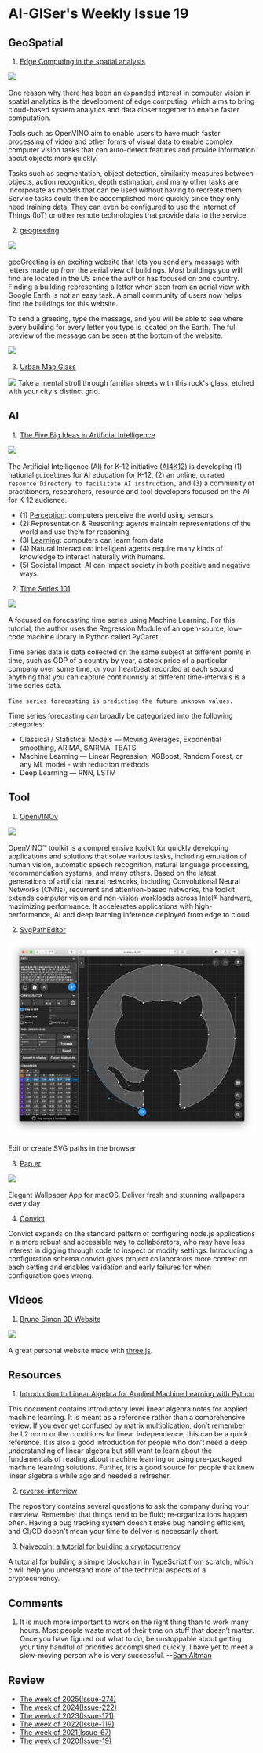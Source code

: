 # AI-GISer's Weekly Issue 19

## GeoSpatial

1. [Edge Computing in the spatial analysis](https://www.gislounge.com/recent-developments-in-spatial-analysis-and-computer-vision/)

![](https://www.notebookcheck.net/fileadmin/_processed_/6/c/csm_TB1QdC2KhjaK1RjSZKzXXXVwXXa_3302_1854_33438f804b.png)

One reason why there has been an expanded interest in computer vision in spatial analytics is the development of edge computing, which aims to bring cloud-based system analytics and data closer together to enable faster computation.

Tools such as OpenVINO aim to enable users to have much faster processing of video and other forms of visual data to enable complex computer vision tasks that can auto-detect features and provide information about objects more quickly.

Tasks such as segmentation, object detection, similarity measures between objects, action recognition, depth estimation, and many other tasks are incorporate as models that can be used without having to recreate them. Service tasks could then be accomplished more quickly since they only need training data. They can even be configured to use the Internet of Things (IoT) or other remote technologies that provide data to the service.

2. [geogreeting](http://geogreeting.com/main.html#)

![](../images/issue-19-1.png)

geoGreeting is an exciting website that lets you send any message with letters made up from the aerial view of buildings. Most buildings you will find are located in the US since the author has focused on one country. Finding a building representing a letter when seen from an aerial view with Google Earth is not an easy task. A small community of users now helps find the buildings for this website.

To send a greeting, type the message, and you will be able to see where every building for every letter you type is located on the Earth. The full preview of the message can be seen at the bottom of the website.

![](https://cloud.addictivetips.com/wp-content/uploads/2009/04/geogreetinglettersmadefromaerialviewofbuildings.jpg)

3. [Urban Map Glass](https://www.uncommongoods.com/product/urban-map-glass#234330000020)

![](https://www.uncommongoods.com/images/items/23400/234330000002_1_640px.jpg)
Take a mental stroll through familiar streets with this rock's glass, etched with your city's distinct grid.

## AI

1. [The Five Big Ideas in Artificial Intelligence](https://ai4k12.org/resources/big-ideas-poster/)

![](https://i2.wp.com/ai4k12.org/wp-content/uploads/2021/03/AI4K12poster-5.png?resize=1024%2C662&ssl=1)

The Artificial Intelligence (AI) for K-12 initiative ([AI4K12](https://ai4k12.org/)) is developing (1) national `guidelines` for AI education for K-12, (2) an online, `curated resource Directory to facilitate AI instruction,` and (3) a community of practitioners, researchers, resource and tool developers focused on the AI for K-12 audience.

- (1) [Perception](https://ai4k12.org/big-idea-1-overview/): computers perceive the world using sensors
- (2) Representation & Reasoning: agents maintain representations of the world and use them for reasoning.
- (3) [Learning](https://ai4k12.org/big-idea-3-overview/): computers can learn from data
- (4) Natural Interaction: intelligent agents require many kinds of knowledge to interact naturally with humans.
- (5) Societal Impact: AI can impact society in both positive and negative ways.

2. [Time Series 101](https://towardsdatascience.com/time-series-101-for-beginners-7427dcfdc2f1)

![](https://miro.medium.com/max/700/0*AfqHPFyS5tc-9Amn)

A focused on forecasting time series using Machine Learning. For this tutorial, the author uses the Regression Module of an open-source, low-code machine library in Python called PyCaret.

Time series data is data collected on the same subject at different points in time, such as GDP of a country by year, a stock price of a particular company over some time, or your heartbeat recorded at each second anything that you can capture continuously at different time-intervals is a time series data.

`Time series forecasting is predicting the future unknown values. `

Time series forecasting can broadly be categorized into the following categories:

- Classical / Statistical Models — Moving Averages, Exponential smoothing, ARIMA, SARIMA, TBATS
- Machine Learning — Linear Regression, XGBoost, Random Forest, or any ML model - with reduction methods
- Deep Learning — RNN, LSTM

## Tool

1. [OpenVINOv](https://docs.openvinotoolkit.org/latest/index.html)

![](https://docs.openvinotoolkit.org/latest/OpenVINO-diagram.png)

OpenVINO™ toolkit is a comprehensive toolkit for quickly developing applications and solutions that solve various tasks, including emulation of human vision, automatic speech recognition, natural language processing, recommendation systems, and many others. Based on the latest generations of artificial neural networks, including Convolutional Neural Networks (CNNs), recurrent and attention-based networks, the toolkit extends computer vision and non-vision workloads across Intel® hardware, maximizing performance. It accelerates applications with high-performance, AI and deep learning inference deployed from edge to cloud.

2. [SvgPathEditor](https://github.com/Yqnn/svg-path-editor)

![](https://github.com/Yqnn/svg-path-editor/raw/master/doc/screenshot.png)

Edit or create SVG paths in the browser

3. [Pap.er](https://paper.meiyuan.in/)

![](https://www.maxiapple.com/wp-content/uploads/2019/06/pap-er-paper-macos-mac-gratuit-2.jpg)

Elegant Wallpaper App for macOS. Deliver fresh and stunning wallpapers every day

4. [Convict](https://www.npmjs.com/package/convict)

Convict expands on the standard pattern of configuring node.js applications in a more robust and accessible way to collaborators, who may have less interest in digging through code to inspect or modify settings. Introducing a configuration schema convict gives project collaborators more context on each setting and enables validation and early failures for when configuration goes wrong.

## Videos

1. [Bruno Simon 3D Website](https://www.youtube.com/watch?v=PN5YvuHVQXg)

![](https://assets.awwwards.com/awards/external/2019/11/5dc59648e21a6648182746_static.jpeg)

A great personal website made with [three.js](https://threejs.org/).

## Resources

1. [Introduction to Linear Algebra for Applied Machine Learning with Python](https://pabloinsente.github.io/intro-linear-algebra)

This document contains introductory level linear algebra notes for applied machine learning. It is meant as a reference rather than a comprehensive review. If you ever get confused by matrix multiplication, don’t remember the L2 norm or the conditions for linear independence, this can be a quick reference. It is also a good introduction for people who don’t need a deep understanding of linear algebra but still want to learn about the fundamentals of reading about machine learning or using pre-packaged machine learning solutions. Further, it is a good source for people that knew linear algebra a while ago and needed a refresher.

2. [reverse-interview](https://github.com/viraptor/reverse-interview)

The repository contains several questions to ask the company during your interview. Remember that things tend to be fluid; re-organizations happen often. Having a bug tracking system doesn't make bug handling efficient, and CI/CD doesn't mean your time to deliver is necessarily short.

3. [Naivecoin: a tutorial for building a cryptocurrency](https://lhartikk.github.io/jekyll/update/2017/07/14/chapter1.html)

A tutorial for building a simple blockchain in TypeScript from scratch, which c will help you understand more of the technical aspects of a cryptocurrency.

## Comments

1. It is much more important to work on the right thing than to work many hours. Most people waste most of their time on stuff that doesn’t matter. Once you have figured out what to do, be unstoppable about getting your tiny handful of priorities accomplished quickly. I have yet to meet a slow-moving person who is very successful.
   --[Sam Altman](https://blog.samaltman.com/how-to-be-successful)

## Review

- [The week of 2025(Issue-274)](../2025/issue-274.md)
- [The week of 2024(Issue-222)](../2024/issue-222.md)
- [The week of 2023(Issue-171)](../2023/issue-171.md)
- [The week of 2022(Issue-119)](../2022/issue-119.md)
- [The week of 2021(Issue-67)](../2021/issue-67.md)
- [The week of 2020(Issue-19)](../2020/issue-19.md)
